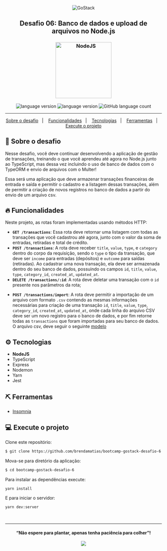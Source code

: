<div align="center">
  <img alt="GoStack"
    src="https://storage.googleapis.com/golden-wind/bootcamp-gostack/header-desafios.png"
  />
</div>

<h2 align="center">
  Desafio 06: Banco de dados e upload de arquivos no Node.js
</h2>

<h3 align="center">
  <img alt="NodeJS" 
    src="https://arrayoutofindex.files.wordpress.com/2017/06/node.png" width="180px"/>
</h3>

<p align="center">
  <img alt="language version" src="https://img.shields.io/badge/Node-v_12.14.1-339933?logo=node.js">
  <img alt="language version" src="https://img.shields.io/badge/Yarn-v_1.21.1-2C8EBB?logo=Yarn">
  <img alt="GitHub language count" src="https://img.shields.io/github/languages/count/brendamatias/bootcamp-gostack-desafio-6">
</p>

<hr/>

<p align="center">
  <a href="#rocket-sobre-o-desafio">Sobre o desafio</a>&nbsp;&nbsp;&nbsp;|&nbsp;&nbsp;&nbsp;
  <a href="#🔥-funcionalidades">Funcionalidades</a>&nbsp;&nbsp;&nbsp;|&nbsp;&nbsp;&nbsp;
  <a href="#⚙️-tecnologias">Tecnologias</a>&nbsp;&nbsp;&nbsp;|&nbsp;&nbsp;&nbsp;
  <a href="#⛏-ferramentas">Ferramentas</a>&nbsp;&nbsp;&nbsp;|&nbsp;&nbsp;&nbsp;
  <a href="#computer-execute-o-projeto">Execute o projeto</a>
</p>

## :rocket: Sobre o desafio

Nesse desafio, você deve continuar desenvolvendo a aplicação de gestão de transações, treinando o que você aprendeu até agora no Node.js junto ao TypeScript, mas dessa vez incluindo o uso de banco de dados com o TypeORM e envio de arquivos com o Multer!

Essa será uma aplicação que deve armazenar transações financeiras de entrada e saída e permitir o cadastro e a listagem dessas transações, além de permitir a criação de novos registros no banco de dados a partir do envio de um arquivo csv.

## 🔥 Funcionalidades

Neste projeto, as rotas foram implementadas usando métodos HTTP:
- **`GET /transactions`**: Essa rota deve retornar uma listagem com todas as transações que você cadastrou até agora, junto com o valor da soma de entradas, retiradas e total de crédito.
- **`POST /transactions`**: A rota deve receber `title`, `value`, `type`, e `category` dentro do corpo da requisição, sendo o `type` o tipo da transação, que deve ser `income` para entradas (depósitos) e `outcome` para saídas (retiradas). Ao cadastrar uma nova transação, ela deve ser armazenada dentro do seu banco de dados, possuindo os campos `id`, `title`, `value`, `type`, `category_id`, `created_at`, `updated_at`.
- **`DELETE /transactions/:id`**: A rota deve deletar uma transação com o `id` presente nos parâmetros da rota;
* **`POST /transactions/import`**: A rota deve permitir a importação de um arquivo com formato `.csv` contendo as mesmas informações necessárias para criação de uma transação `id`, `title`, `value`, `type`, `category_id`, `created_at`, `updated_at`, onde cada linha do arquivo CSV deve ser um novo registro para o banco de dados, e por fim retorne todas as `transactions` que foram importadas para seu banco de dados. O arquivo csv, deve seguir o seguinte [modelo](./src/__tests__/import_template.csv)

## ⚙️ Tecnologias

* __NodeJS__
* TypeScript
* Express
* Nodemon
* Yarn
* Jest

## ⛏ Ferramentas

* [Insomnia](https://insomnia.rest/download/)


## :computer: Execute o projeto

Clone este repositório:

```bash
$ git clone https://github.com/brendamatias/bootcamp-gostack-desafio-6
```

Mova-se para diretório da aplicação:

```bash
$ cd bootcamp-gostack-desafio-6
```

Para instalar as dependências execute:

```bash
yarn install
```

E para iniciar o servidor:

```bash
yarn dev:server
```

<br/>

---

<h4 align="center">
  “Não espere para plantar, apenas tenha paciência para colher”!
</h4>

<p align="center">
  <a alt="Brenda" href="https://www.linkedin.com/in/brenda-matias/">
    <img src="https://img.shields.io/badge/LinkedIn-Brenda_Matias-0077B5?logo=linkedin"/>
  </a>
</p>
